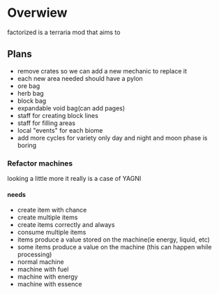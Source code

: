 
# Overwiew

factorized is a terraria mod that aims to 

## Plans

- remove crates so we can add a new mechanic to replace it
- each new area needed should have a pylon
- ore bag
- herb bag
- block bag
- expandable void bag(can add pages)
- staff for creating block lines
- staff for filling areas
- local "events" for each biome
- add more cycles for variety only day and night and moon phase is boring 

### Refactor machines
looking a little more it really is a case of YAGNI
#### needs
- create item with chance
- create multiple items 
- create items correctly and always
- consume multiple items
- items produce a value stored on the machine(ie energy, liquid, etc)
- some items produce a value on the machine (this can happen while processing)
- normal machine
- machine with fuel
- machine with energy 
- machine with essence
